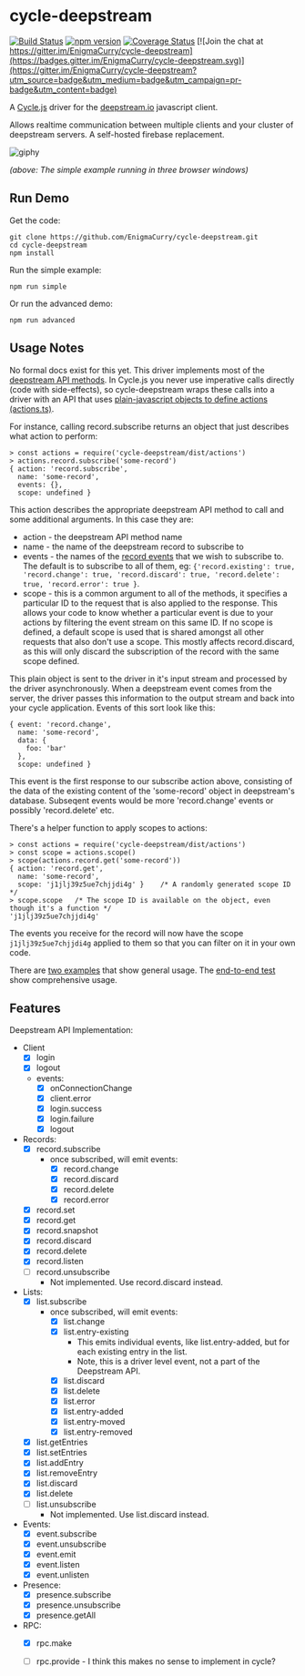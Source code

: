 cycle-deepstream
=====================

[![Build Status](https://travis-ci.org/EnigmaCurry/cycle-deepstream.svg?branch=master)](https://travis-ci.org/EnigmaCurry/cycle-deepstream)
[![npm version](https://img.shields.io/npm/v/cycle-deepstream.svg?maxAge=86400)](https://www.npmjs.com/package/cycle-deepstream)
[![Coverage Status](https://coveralls.io/repos/github/EnigmaCurry/cycle-deepstream/badge.svg?branch=master)](https://coveralls.io/github/EnigmaCurry/cycle-deepstream?branch=master)
[![Join the chat at https://gitter.im/EnigmaCurry/cycle-deepstream](https://badges.gitter.im/EnigmaCurry/cycle-deepstream.svg)](https://gitter.im/EnigmaCurry/cycle-deepstream?utm_source=badge&utm_medium=badge&utm_campaign=pr-badge&utm_content=badge)

A [Cycle.js](https://cycle.js.org/) driver for the [deepstream.io](https://deepstream.io) javascript client.

Allows realtime communication between multiple clients and your cluster of deepstream servers. A self-hosted firebase replacement.

![giphy](https://cloud.githubusercontent.com/assets/43061/23532850/f8351d38-ff7b-11e6-9645-905309d7ee05.gif)

*(above: The simple example running in three browser windows)*


Run Demo
----------
Get the code:

    git clone https://github.com/EnigmaCurry/cycle-deepstream.git
    cd cycle-deepstream
    npm install
    
Run the simple example:

    npm run simple

Or run the advanced demo:

    npm run advanced

Usage Notes
-------------

No formal docs exist for this yet. This driver implements most of the [deepstream API methods](https://deepstream.io/docs/client-js/client/). In Cycle.js you never use imperative calls directly (code with side-effects), so cycle-deepstream wraps these calls into a driver with an API that uses [plain-javascript objects to define actions (actions.ts)](https://github.com/EnigmaCurry/cycle-deepstream/blob/master/src/actions.ts).

For instance, calling record.subscribe returns an object that just describes what action to perform:

    > const actions = require('cycle-deepstream/dist/actions')
    > actions.record.subscribe('some-record')
    { action: 'record.subscribe',
      name: 'some-record',
      events: {},
      scope: undefined }

This action describes the appropriate deepstream API method to call and some additional arguments. In this case they are:

 * action - the deepstream API method name
 * name - the name of the deepstream record to subscribe to
 * events - the names of the [record events](https://deepstream.io/docs/client-js/datasync-record/#events) that we wish to subscribe to. The default is to subscribe to all of them, eg: ```{'record.existing': true, 'record.change': true, 'record.discard': true, 'record.delete': true, 'record.error': true }```. 
 * scope - this is a common argument to all of the methods, it specifies a particular ID to the request that is also applied to the response. This allows your code to know whether a particular event is due to your actions by filtering the event stream on this same ID. If no scope is defined, a default scope is used that is shared amongst all other requests that also don't use a scope. This mostly affects record.discard, as this will only discard the subscription of the record with the same scope defined.

This plain object is sent to the driver in it's input stream and processed by the driver asynchronously. When a deepstream event comes from the server, the driver passes this information to the output stream and back into your cycle application. Events of this sort look like this:

    { event: 'record.change',
      name: 'some-record',
      data: {
        foo: 'bar'
      },
      scope: undefined }

This event is the first response to our subscribe action above, consisting of the data of the existing content of the 'some-record' object in deepstream's database. Subseqent events would be more 'record.change' events or possibly 'record.delete' etc.

There's a helper function to apply scopes to actions:

    > const actions = require('cycle-deepstream/dist/actions')
    > const scope = actions.scope()
    > scope(actions.record.get('some-record'))
    { action: 'record.get',
      name: 'some-record',
      scope: 'j1jlj39z5ue7chjjdi4g' }    /* A randomly generated scope ID */
    > scope.scope   /* The scope ID is available on the object, even though it's a function */
    'j1jlj39z5ue7chjjdi4g'


The events you receive for the record will now have the scope `j1jlj39z5ue7chjjdi4g` applied to them so that you can filter on it in your own code.

There are [two examples](https://github.com/EnigmaCurry/cycle-deepstream/tree/master/examples) that show general usage. The [end-to-end test](https://github.com/EnigmaCurry/cycle-deepstream/blob/master/src/index.spec.ts) show comprehensive usage. 

Features
----------

Deepstream API Implementation:
  - Client
    - [x] login
    - [x] logout
    - events:
      - [x] onConnectionChange
      - [x] client.error
      - [x] login.success
      - [x] login.failure
      - [x] logout
  - Records:
    - [x] record.subscribe
       - once subscribed, will emit events:
         - [x] record.change
         - [x] record.discard
         - [x] record.delete
         - [x] record.error
    - [x] record.set
    - [x] record.get
    - [x] record.snapshot
    - [x] record.discard
    - [x] record.delete
    - [x] record.listen
    - [ ] record.unsubscribe
      - Not implemented. Use record.discard instead.
    
  - Lists:
    - [x] list.subscribe
      - once subscribed, will emit events:
         - [x] list.change
         - [x] list.entry-existing
           - This emits individual events, like list.entry-added, but for each existing entry in the list.
           - Note, this is a driver level event, not a part of the Deepstream API.
         - [x] list.discard
         - [x] list.delete
         - [x] list.error
         - [x] list.entry-added
         - [x] list.entry-moved
         - [x] list.entry-removed
    - [x] list.getEntries
    - [x] list.setEntries
    - [x] list.addEntry
    - [x] list.removeEntry
    - [x] list.discard
    - [x] list.delete
    - [ ] list.unsubscribe
      - Not implemented. Use list.discard instead.
    
    
  - Events:
    - [x] event.subscribe
    - [x] event.unsubscribe
    - [x] event.emit
    - [x] event.listen
    - [x] event.unlisten
    
  - Presence:
    - [x] presence.subscribe
    - [x] presence.unsubscribe
    - [x] presence.getAll
    
  - RPC:
    - [x] rpc.make
    - [ ] rpc.provide - I think this makes no sense to implement in cycle?

